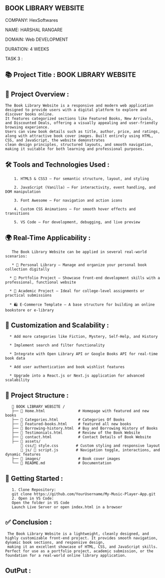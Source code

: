 ## BOOK LIBRARY WEBSITE

COMPANY: HexSoftwares

NAME: HARSHAL RANGARE

DOMAIN: Web DEVELOPMENT

DURATION: 4 WEEKS

TASK 3 : 

## 📚 Project Title : BOOK LIBRARY WEBSITE

## 🔹 Project Overview :
    The Book Library Website is a responsive and modern web application designed to provide users with a digital platform to explore and discover books online. 
    It features categorized sections like Featured Books, New Arrivals, and Discounted Deals, offering a visually appealing and user-friendly browsing experience. 
    Users can view book details such as title, author, price, and ratings, along with attractive book cover images. Built entirely using HTML, CSS, and JavaScript, the website demonstrates 
    clean design principles, structured layouts, and smooth navigation, making it suitable for both learning and professional purposes.

## 🛠️ Tools and Technologies Used :

        1. HTML5 & CSS3 – For semantic structure, layout, and styling

        2. JavaScript (Vanilla) – For interactivity, event handling, and DOM manipulation

        3. Font Awesome – For navigation and action icons

        4. Custom CSS Animations – For smooth hover effects and transitions

        5. VS Code – For development, debugging, and live preview


## 🌍 Real-Time Applicability :

       The Book Library Website can be applied in several real-world scenarios:

       * 📖 Personal Library – Manage and organize your personal book collection digitally

      * 💼 Portfolio Project – Showcase front-end development skills with a professional, functional website

      * 🏫 Academic Project – Ideal for college-level assignments or practical submissions

      * 🛍️ E-Commerce Template – A base structure for building an online bookstore or e-library


## 🔧 Customization and Scalability :

      * Add more categories like Fiction, Mystery, Self-Help, and History

      * Implement search and filter functionality

      * Integrate with Open Library API or Google Books API for real-time book data

      * Add user authentication and book wishlist features

      * Upgrade into a React.js or Next.js application for advanced scalability

## 📂 Project Structure :

       📁 BOOK LIBRARY WEBSITE /
       ├── 📄 Home.html               # Homepage with featured and new books
       ├── 📄 Categories.html         # Categories Of Books
       ├── 📄 Featured-books.html     # featured all new books
       ├── 📄 Borrowing-history.html  # Buy and Borrowing History of Books
       ├── 📄 Testimonials.html       # Review of the Book Website
       ├── 📄 contact.html            # Contact Details of Book Website
       ├── 📁 assets/
           📁 css/📄 style.css        # Custom styling and responsive layout
           📁 js/ 📄 script.js        # Navigation toggle, interactions, and dynamic features
       ├── 📁 images/                 # Book cover images
       └── 📄 README.md               # Documentation


## 🚀 Getting Started :
       1. Clone Repository:
       git clone https://github.com/YourUsername/My-Music-Player-App.git
       2. Open in VS Code:
       Open the folder in VS Code
       Launch Live Server or open index.html in a browser

## ✅ Conclusion :

     The Book Library Website is a lightweight, cleanly designed, and highly customizable front-end project. It provides smooth navigation, dynamic book sections, and responsive design,
     making it an excellent showcase of HTML, CSS, and JavaScript skills. Perfect for use as a portfolio project, academic submission, or the foundation for a real-world online library application.

## OutPut :

